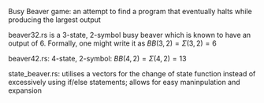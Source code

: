 Busy Beaver game: an attempt to find a program that eventually halts while producing the largest output

beaver32.rs is a 3-state, 2-symbol busy beaver which is known to have an output of 6. Formally, one might write it as $BB(3, 2) = \Sigma(3, 2) = 6$

beaver42.rs: 4-state, 2-symbol: $BB(4, 2) = \Sigma(4, 2) = 13$

state_beaver.rs: utilises a vectors for the change of state function instead of excessively using if/else statements; allows for easy maninpulation and expansion
